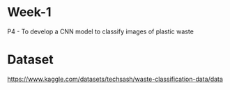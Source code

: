 # Week-1
P4 - To develop a CNN model to classify images of plastic waste

# Dataset
https://www.kaggle.com/datasets/techsash/waste-classification-data/data
